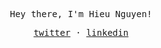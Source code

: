 <p align="center">
   <samp><br>
   Hey there, I'm Hieu Nguyen!
   <br>
   </samp>
<p align="center"><samp>
   <a href="https://twitter.com/ngnohieu">twitter</a>
   ·
   <a href="https://www.linkedin.com/in/louise-heide-%C3%A5kerman-0954421a5/">linkedin</a>
   </samp>
  <br>
  <br>
   
</p>
</p>
